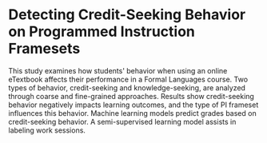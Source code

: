 # Detecting Credit-Seeking Behavior on Programmed Instruction Framesets
 This study examines how students' behavior when using an online eTextbook affects their performance in a Formal Languages course. Two types of behavior, credit-seeking and knowledge-seeking, are analyzed through coarse and fine-grained approaches. Results show credit-seeking behavior negatively impacts learning outcomes, and the type of PI frameset influences this behavior. Machine learning models predict grades based on credit-seeking behavior. A semi-supervised learning model assists in labeling work sessions.
